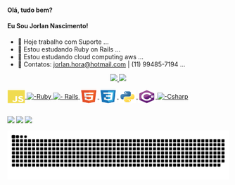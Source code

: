 #### Olá, tudo bem?
#### Eu Sou Jorlan Nascimento!
- 🔭 Hoje trabalho com Suporte ...
- 🌱 Estou estudando Ruby on Rails  ...
- 👯 Estou estudando cloud computing aws ...
- 🤔 Contatos: jorlan.hora@hotmail.com | (11) 99485-7194 ...

<div align="center">
  <a href="https://github.com/rockisyder">
  <img height="180em" src="https://github-readme-stats.vercel.app/api?username=rockisyder&show_icons=true&theme=dark&include_all_commits=true&count_private=true"/>
  <img height="180em" src="https://github-readme-stats.vercel.app/api/top-langs/?username=rockisyder&layout=compact&langs_count=7&theme=dark"/>
</div>
 
<div style="display: inline_block"><br>
  <img align="center" alt="-Js" height="30" width="40" src="https://raw.githubusercontent.com/devicons/devicon/master/icons/javascript/javascript-plain.svg">
  <img align="center" alt="-Ruby" height="30" width="40" <img src="https://cdn.jsdelivr.net/gh/devicons/devicon/icons/ruby/ruby-original.svg" />
  <img align="center" alt="- Rails" height="30" width="40" <img src="https://cdn.jsdelivr.net/gh/devicons/devicon/icons/rails/rails-original-wordmark.svg" />
  <img align="center" alt="-HTML" height="30" width="40" src="https://raw.githubusercontent.com/devicons/devicon/master/icons/html5/html5-original.svg">
  <img align="center" alt="-CSS" height="30" width="40" src="https://raw.githubusercontent.com/devicons/devicon/master/icons/css3/css3-original.svg">
  <img align="center" alt="-Python" height="30" width="40" src="https://raw.githubusercontent.com/devicons/devicon/master/icons/python/python-original.svg">
  <img align="center" alt="-Csharp" height="30" width="40" src="https://raw.githubusercontent.com/devicons/devicon/master/icons/csharp/csharp-original.svg">
  <img align="center" alt="-Csharp" height="30" width="40" <img src="https://cdn.jsdelivr.net/gh/devicons/devicon/icons/dot-net/dot-net-original.svg" />
  
  
</div>

##
<div> 
  
  <a href="https://instagram.com/jorlan.rockisyder" target="_blank"><img src="https://img.shields.io/badge/-Instagram-%23E4405F?style=for-the-badge&logo=instagram&logoColor=white" target="_blank"></a>
 	<a href="https://www.twitch.tv/rockisyder" target="_blank"><img src="https://img.shields.io/badge/Twitch-9146FF?style=for-the-badge&logo=twitch&logoColor=white" target="_blank"></a>
 <a href="https://www.linkedin.com/in/jorlan-nascimento/" target="_blank"><img src="https://img.shields.io/badge/-LinkedIn-%230077B5?style=for-the-badge&logo=linkedin&logoColor=white" target="_blank"></a> 
 
  ![Snake animation](https://github.com/rockisyder/rockisyder/blob/output/github-contribution-grid-snake.svg)
 
</div>
